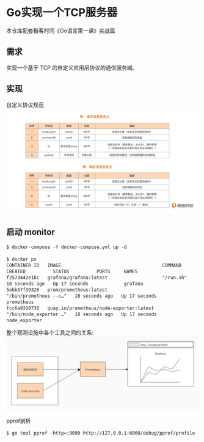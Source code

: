 # Go实现一个TCP服务器  

本仓库配套极客时间《Go语言第一课》实战篇  

## 需求  

实现一个基于 TCP 的自定义应用层协议的通信服务端。  

## 实现  

自定义协议规范  
![](./img/自定义协议规范.webp)  

## 启动 monitor  

```
$ docker-compose -f docker-compose.yml up -d

$ docker ps                                   
CONTAINER ID   IMAGE                                     COMMAND                  CREATED          STATUS          PORTS     NAMES
f2573442e1bc   grafana/grafana:latest                    "/run.sh"                18 seconds ago   Up 17 seconds             grafana
5ebb57f39320   prom/prometheus:latest                    "/bin/prometheus --c…"   18 seconds ago   Up 17 seconds             prometheus
fcc6a9310736   quay.io/prometheus/node-exporter:latest   "/bin/node_exporter …"   18 seconds ago   Up 17 seconds             node_exporter
```

整个观测设施中各个工具之间的关系:  
![](./img/观测设施各工具联系.webp)  


pprof剖析  
```
$ go tool pprof -http=:9090 http://127.0.0.1:6060/debug/pprof/profile
```